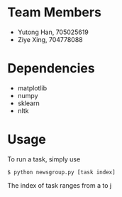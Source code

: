 # Team Members
* Yutong Han, 705025619
* Ziye Xing, 704778088

# Dependencies
* matplotlib
* numpy
* sklearn
* nltk

# Usage
To run a task, simply use
```
$ python newsgroup.py [task index]
```
The index of task ranges from a to j